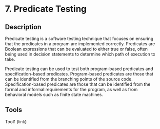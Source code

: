 # 7. Predicate Testing

## Description

Predicate testing is a software testing technique that focuses on ensuring that the predicates in a program are implemented correctly. Predicates are Boolean expressions that can be evaluated to either true or false, often being used in decision statements to determine which path of execution to take.

Predicate testing can be used to test both program-based predicates and specification-based predicates. Program-based predicates are those that can be identified from the branching points of the source code. Specification-based predicates are those that can be identified from the formal and informal requirements for the program, as well as from behavioral models such as finite state machines.

## Tools&#x20;

Tool1 (link)
